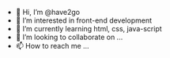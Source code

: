 - 👋 Hi, I’m @have2go
- 👀 I’m interested in front-end development
- 🌱 I’m currently learning html, css, java-script
- 💞️ I’m looking to collaborate on ...
- 📫 How to reach me ...

<!---
have2go/have2go is a ✨ special ✨ repository because its `README.md` (this file) appears on your GitHub profile.
You can click the Preview link to take a look at your changes.
--->
